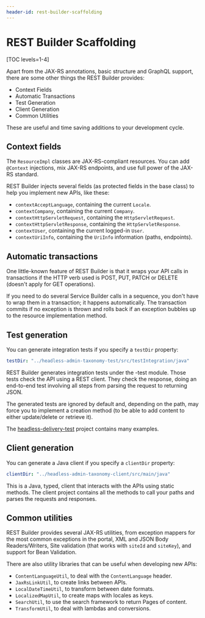 ```yaml
---
header-id: rest-builder-scaffolding
---
```


# REST Builder Scaffolding

[TOC levels=1-4]

Apart from the JAX-RS annotations, basic structure and GraphQL support, there
are some other things the REST Builder provides:

- Context Fields
- Automatic Transactions
- Test Generation
- Client Generation
- Common Utilities

These are useful and time saving additions to your development cycle. 

## Context fields

The `ResourceImpl` classes are JAX-RS-compliant resources. You can add
`@Context` injections, mix JAX-RS endpoints, and use full power of the JAX-RS
standard.

REST Builder injects several fields (as protected fields in the base class) to
help you implement new APIs, like these:

* `contextAcceptLanguage`, containing the current `Locale`.
* `contextCompany`, containing the current `Company`.
* `contextHttpServletRequest`, containing the `HttpServletRequest`.
* `contextHttpServletResponse`, containing the `HttpServletResponse`.
* `contextUser`, containing the current logged-in `User`.
* `contextUriInfo`, containing the `UriInfo` information (paths, endpoints).

## Automatic transactions

One little-known feature of REST Builder is that it wraps your API calls
in transactions if the HTTP verb used is POST, PUT, PATCH or DELETE (doesn't
apply for GET operations). 

If you need to do several Service Builder calls in a sequence, you don't have
to wrap them in a transaction; it happens automatically. The transaction
commits if no exception is thrown and rolls back if an exception bubbles up
to the resource implementation method.

## Test generation

You can generate integration tests if you specify a `testDir` property: 

```yaml
testDir: "../headless-admin-taxonomy-test/src/testIntegration/java"
```

REST Builder generates integration tests under the -test module. Those tests
check the API using a REST client. They check the response, doing an
end-to-end test involving all steps from parsing the request to returning
JSON.

The generated tests are ignored by default and, depending on the path, may
force you to implement a creation method (to be able to add content to either
update/delete or retrieve it).

The [headless-delivery-test](https://github.com/liferay/liferay-portal/tree/master/modules/apps/headless/headless-delivery/headless-delivery-test)
project contains many examples. 

## Client generation

You can generate a Java client if you specify a `clientDir` property: 

```yaml
clientDir: "../headless-admin-taxonomy-client/src/main/java"
```

This is a Java, typed, client that interacts with the APIs using static methods.
The client project contains all the methods to call your paths and parses the
requests and responses.

## Common utilities

REST Builder provides several JAX-RS utilities, from exception mappers for the
most common exceptions in the portal, XML and JSON Body Readers/Writers, Site
validation (that works with `siteId` and `siteKey`), and support for Bean
Validation.

There are also utility libraries that can be useful when developing new APIs:

* `ContentLanguageUtil`, to deal with the `ContentLanguage` header.
* `JaxRsLinkUtil`, to create links between APIs.
* `LocalDateTimeUtil`, to transform between date formats.
* `LocalizedMapUtil`, to create maps with locales as keys.
* `SearchUtil`, to use the search framework to return Pages of content.
* `TransformUtil`, to deal with lambdas and conversions.
